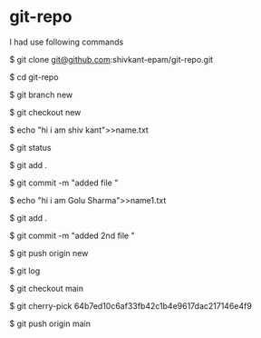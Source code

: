# git-repo

I had use following commands

$ git clone git@github.com:shivkant-epam/git-repo.git

$ cd git-repo

$ git branch new

$ git checkout new

$ echo "hi i am shiv kant">>name.txt

$ git status

$ git add .

$ git commit -m "added file "

$ echo "hi i am Golu Sharma">>name1.txt

$ git add .

$ git commit -m "added 2nd file "

$ git push origin new

$ git log

$ git checkout main

$  git cherry-pick 64b7ed10c6af33fb42c1b4e9617dac217146e4f9

$ git push origin main

